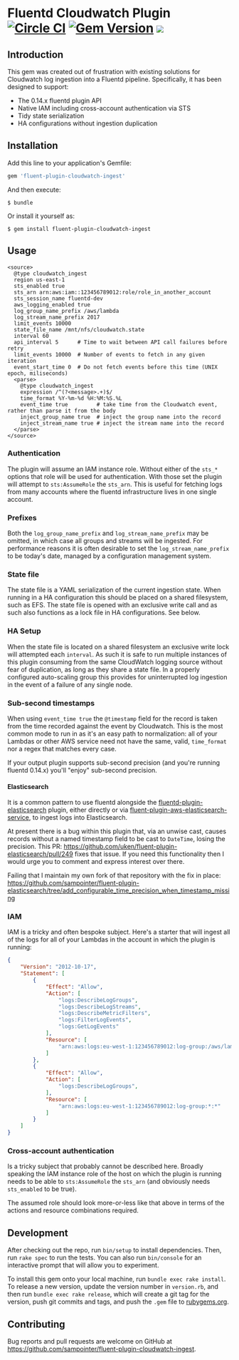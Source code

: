 # Fluentd Cloudwatch Plugin [![Circle CI](https://circleci.com/gh/sampointer/fluent-plugin-cloudwatch-ingest.svg?style=shield)](https://circleci.com/gh/sampointer/fluent-plugin-cloudwatch-ingest) [![Gem Version](https://badge.fury.io/rb/fluent-plugin-cloudwatch-ingest.svg)](https://badge.fury.io/rb/fluent-plugin-cloudwatch-ingest) ![](http://ruby-gem-downloads-badge.herokuapp.com/fluent-plugin-cloudwatch-ingest?type=total)

## Introduction

This gem was created out of frustration with existing solutions for Cloudwatch log ingestion into a Fluentd pipeline. Specifically, it has been designed to support:

* The 0.14.x fluentd plugin API
* Native IAM including cross-account authentication via STS
* Tidy state serialization
* HA configurations without ingestion duplication

## Installation

Add this line to your application's Gemfile:

```ruby
gem 'fluent-plugin-cloudwatch-ingest'
```

And then execute:

    $ bundle

Or install it yourself as:

    $ gem install fluent-plugin-cloudwatch-ingest

## Usage
```
<source>
  @type cloudwatch_ingest
  region us-east-1
  sts_enabled true
  sts_arn arn:aws:iam::123456789012:role/role_in_another_account
  sts_session_name fluentd-dev
  aws_logging_enabled true
  log_group_name_prefix /aws/lambda
  log_stream_name_prefix 2017
  limit_events 10000
  state_file_name /mnt/nfs/cloudwatch.state
  interval 60
  api_interval 5      # Time to wait between API call failures before retry
  limit_events 10000  # Number of events to fetch in any given iteration
  event_start_time 0  # Do not fetch events before this time (UNIX epoch, miliseconds)
  <parse>
    @type cloudwatch_ingest
    expression /^(?<message>.+)$/
    time_format %Y-%m-%d %H:%M:%S.%L
    event_time true         # take time from the Cloudwatch event, rather than parse it from the body
    inject_group_name true  # inject the group name into the record
    inject_stream_name true # inject the stream name into the record
  </parse>
</source>
```

### Authentication
The plugin will assume an IAM instance role. Without either of the `sts_*` options that role will be used for authentication. With those set the plugin will
attempt to `sts:AssumeRole` the `sts_arn`. This is useful for fetching logs from many accounts where the fluentd infrastructure lives in one single account.

### Prefixes
Both the `log_group_name_prefix` and `log_stream_name_prefix` may be omitted, in which case all groups and streams will be ingested. For performance reasons it is often desirable to set the `log_stream_name_prefix` to be today's date, managed by a configuration management system.

### State file
The state file is a YAML serialization of the current ingestion state. When running in a HA configuration this should be placed on a shared filesystem, such as EFS.
The state file is opened with an exclusive write call and as such also functions as a lock file in HA configurations. See below.

### HA Setup
When the state file is located on a shared filesystem an exclusive write lock will attempted each `interval`.
As such it is safe to run multiple instances of this plugin consuming from the same CloudWatch logging source without fear of duplication, as long as they share a state file.
In a properly configured auto-scaling group this provides for uninterrupted log ingestion in the event of a failure of any single node.

### Sub-second timestamps
When using `event_time true` the `@timestamp` field for the record is taken from the time recorded against the event by Cloudwatch. This is the most common mode to run in as it's an easy path to normalization: all of your Lambdas or other AWS service need not have the same, valid, `time_format` nor a regex that matches every case.

If your output plugin supports sub-second precision (and you're running fluentd 0.14.x) you'll "enjoy" sub-second precision.

#### Elasticsearch
It is a common pattern to use fluentd alongside the [fluentd-plugin-elasticsearch](https://github.com/uken/fluent-plugin-elasticsearch) plugin, either directly or via [fluent-plugin-aws-elasticsearch-service](https://github.com/atomita/fluent-plugin-aws-elasticsearch-service), to ingest logs into Elasticsearch.

At present there is a bug within this plugin that, via an unwise cast, causes records without a named timestamp field to be cast to `DateTime`, losing the precision. This PR: https://github.com/uken/fluent-plugin-elasticsearch/pull/249 fixes that issue. If you need this functionality then I would urge you to comment and express interest over there.

Failing that I maintain my own fork of that repository with the fix in place: https://github.com/sampointer/fluent-plugin-elasticsearch/tree/add_configurable_time_precision_when_timestamp_missing

### IAM
IAM is a tricky and often bespoke subject. Here's a starter that will ingest all of the logs for all of your Lambdas in the account in which the plugin is running:

```json
{
    "Version": "2012-10-17",
    "Statement": [
        {
            "Effect": "Allow",
            "Action": [
                "logs:DescribeLogGroups",
                "logs:DescribeLogStreams",
                "logs:DescribeMetricFilters",
                "logs:FilterLogEvents",
                "logs:GetLogEvents"
            ],
            "Resource": [
                "arn:aws:logs:eu-west-1:123456789012:log-group:/aws/lambda/*:*"
            ]
        },
        {
            "Effect": "Allow",
            "Action": [
                "logs:DescribeLogGroups",
            ],
            "Resource": [
                "arn:aws:logs:eu-west-1:123456789012:log-group:*:*"
            ]
        }
    ]
}
```

### Cross-account authentication
Is a tricky subject that probably cannot be described here. Broadly speaking the IAM instance role of the host on which the plugin is running
needs to be able to `sts:AssumeRole` the `sts_arn` (and obviously needs `sts_enabled` to be true).

The assumed role should look more-or-less like that above in terms of the actions and resource combinations required.

## Development

After checking out the repo, run `bin/setup` to install dependencies. Then, run `rake spec` to run the tests. You can also run `bin/console` for an interactive prompt that will allow you to experiment.

To install this gem onto your local machine, run `bundle exec rake install`. To release a new version, update the version number in `version.rb`, and then run `bundle exec rake release`, which will create a git tag for the version, push git commits and tags, and push the `.gem` file to [rubygems.org](https://rubygems.org).

## Contributing

Bug reports and pull requests are welcome on GitHub at https://github.com/sampointer/fluent-plugin-cloudwatch-ingest.


